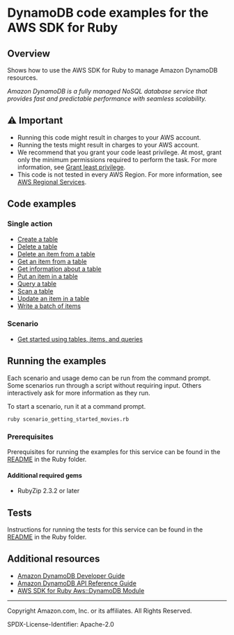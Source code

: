 # DynamoDB code examples for the AWS SDK for Ruby

## Overview

Shows how to use the AWS SDK for Ruby to manage Amazon DynamoDB resources.

*Amazon DynamoDB is a fully managed NoSQL database service that provides fast and
predictable performance with seamless scalability.*

## ⚠️ Important

* Running this code might result in charges to your AWS account.
* Running the tests might result in charges to your AWS account.
*  We recommend that you grant your code least privilege. At most, grant only the minimum permissions required to perform the task. For more information, see [Grant least privilege](https://docs.aws.amazon.com/IAM/latest/UserGuide/best-practices.html#grant-least-privilege).
* This code is not tested in every AWS Region. For more information, see [AWS Regional Services](https://aws.amazon.com/about-aws/global-infrastructure/regional-product-services).

## Code examples

### Single action

* [Create a table](scenario_getting_started_movies.rb)
* [Delete a table](scenario_getting_started_movies.rb)
* [Delete an item from a table](scenario_getting_started_movies.rb)
* [Get an item from a table](scenario_getting_started_movies.rb)
* [Get information about a table](scenario_getting_started_movies.rb)
* [Put an item in a table](scenario_getting_started_movies.rb)
* [Query a table](scenario_getting_started_movies.rb)
* [Scan a table](scenario_getting_started_movies.rb)
* [Update an item in a table](scenario_getting_started_movies.rb)
* [Write a batch of items](scenario_getting_started_movies.rb)

### Scenario

* [Get started using tables, items, and queries](scenario_getting_started_movies.rb)

## Running the examples

Each scenario and usage demo can be run from the command prompt. Some scenarios run 
through a script without requiring input. Others interactively ask for more 
information as they run.

To start a scenario, run it at a command prompt.

```
ruby scenario_getting_started_movies.rb
```

### Prerequisites

Prerequisites for running the examples for this service can be found in the 
[README](../../README.md#Prerequisites) in the Ruby folder.

#### Additional required gems

* RubyZip 2.3.2 or later

## Tests

Instructions for running the tests for this service can be found in the 
[README](../../README.md#Tests) in the Ruby folder.

## Additional resources

* [Amazon DynamoDB Developer Guide](https://docs.aws.amazon.com/amazondynamodb/latest/developerguide)
* [Amazon DynamoDB API Reference Guide](https://docs.aws.amazon.com/amazondynamodb/latest/APIReference)
* [AWS SDK for Ruby Aws::DynamoDB Module](https://docs.aws.amazon.com/sdk-for-ruby/v3/api/Aws/DynamoDB.html)

---

Copyright Amazon.com, Inc. or its affiliates. All Rights Reserved.

SPDX-License-Identifier: Apache-2.0

